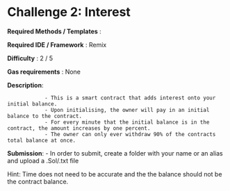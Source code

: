 # Challenge 2: Interest


**Required Methods / Templates** : 

**Required IDE / Framework** : Remix

**Difficulty** : 2 / 5

**Gas requirements** : None

**Description**: 

                - This is a smart contract that adds interest onto your initial balance.
                - Upon initialising, the owner will pay in an initial balance to the contract.
                - For every minute that the initial balance is in the contract, the amount increases by one percent.
                - The owner can only ever withdraw 90% of the contracts total balance at once.
               
 **Submission**:
              - In order to submit, create a folder with your name or an alias and upload a .Sol/.txt file
              
Hint: Time does not need to be accurate and the the balance should not be the contract balance.

